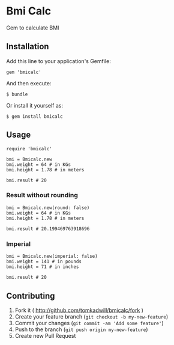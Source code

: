 Bmi Calc
=======

Gem to calculate BMI

## Installation

Add this line to your application's Gemfile:

    gem 'bmicalc'

And then execute:

    $ bundle

Or install it yourself as:

    $ gem install bmicalc

## Usage

    require 'bmicalc'

    bmi = Bmicalc.new
    bmi.weight = 64 # in KGs
    bmi.height = 1.78 # in meters

    bmi.result # 20 

### Result without rounding

    bmi = Bmicalc.new(round: false)
    bmi.weight = 64 # in KGs
    bmi.height = 1.78 # in meters

    bmi.result # 20.199469763918696

### Imperial

    bmi = Bmicalc.new(imperial: false)
    bmi.weight = 141 # in pounds
    bmi.height = 71 # in inches

    bmi.result # 20

## Contributing

1. Fork it ( http://github.com/tomkadwill/bmicalc/fork )
2. Create your feature branch (`git checkout -b my-new-feature`)
3. Commit your changes (`git commit -am 'Add some feature'`)
4. Push to the branch (`git push origin my-new-feature`)
5. Create new Pull Request
